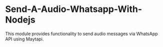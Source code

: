 # Send-A-Audio-Whatsapp-With-Nodejs
This module provides functionality to send audio messages via WhatsApp API using Maytapi.
